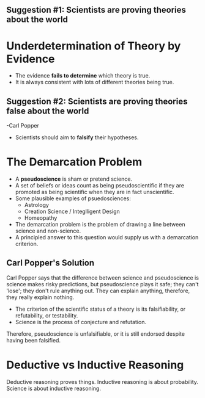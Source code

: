 Suggestion #1: Scientists are proving theories about the world
---
# Underdetermination of Theory by Evidence
- The evidence **fails to determine** which theory is true.
- It is always consistent with lots of different theories being true.


Suggestion #2: Scientists are proving theories false about the world
---
-Carl Popper
- Scientists should aim to **falsify** their hypotheses.
# The Demarcation Problem
- A **pseudoscience** is sham or pretend science.
- A set of beliefs or ideas count as being pseudoscientific if they are promoted as being scientific when they are in fact unscientific.
- Some plausible examples of psuedosciences:
	- Astrology
	- Creation Science / Integlligent Design
	- Homeopathy
- The demarcation problem is the problem of drawing a line between science and non-science.
- A principled answer to this question would supply us with a demarcation criterion.

## Carl Popper's Solution
Carl Popper says that the difference between science and pseudoscience is science makes risky predictions, but pseudoscience plays it safe; they can't 'lose'; they don't rule anything out. They can explain anything, therefore, they really explain nothing.
- The criterion of the scientific status of a theory is its falsifiability, or refutability, or testability.
- Science is the process of conjecture and refutation.

Therefore, pseudoscience is unfalsifiable, or it is still endorsed despite having been falsified.

# Deductive vs Inductive Reasoning
Deductive reasoning proves things. Inductive reasoning is about probability. Science is about inductive reasoning.
